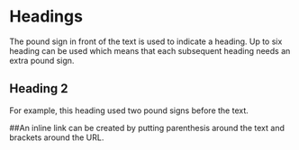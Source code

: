 # Headings
The pound sign in front of the text is used to indicate a heading. 
Up to six heading can be used which means that each subsequent heading needs an extra pound sign.
## Heading 2
For example, this heading used two pound signs before the text.

##An inline link can be created by putting parenthesis around the text and brackets around the URL.
